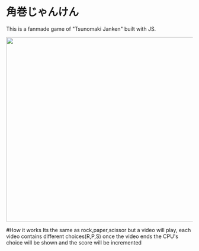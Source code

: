# 角巻じゃんけん

This is a fanmade game of "Tsunomaki Janken" built with JS.

<img src="https://github.com/nothoru/Tsunomaki-Janken/blob/main/images/rps.png" width='1000' height='500'>

#How it works
Its the same as rock,paper,scissor but a video will play, each video contains different choices(R,P,S) once the video ends the CPU's choice will be shown and the score will be incremented 
